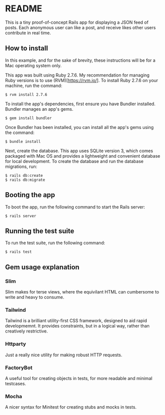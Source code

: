 # README

This is a tiny proof-of-concept Rails app for displaying a JSON feed of posts. Each anonymous user can like a post, and receive likes other users contribute in real time.

## How to install

In this example, and for the sake of brevity, these instructions will be for a Mac operating system only.

This app was built using Ruby 2.7.6. My recommendation for managing Ruby versions is to use (RVM)[https://rvm.io/]. To install Ruby 2.7.6 on your machine, run the command:

```
$ rvm install 2.7.6
```

To install the app's dependencies, first ensure you have Bundler installed. Bundler manages an app's gems.

```
$ gem install bundler
```

Once Bundler has been installed, you can install all the app's gems using the command:

```
$ bundle install
```

Next, create the database. This app uses SQLite version 3, which comes packaged with Mac OS and provides a lightweight and convenient database for local development. To create the database and run the database migrations, run:

```
$ rails db:create
$ rails db:migrate
```

## Booting the app

To boot the app, run the following command to start the Rails server:

```
$ rails server
```

## Running the test suite

To run the test suite, run the following command:

```
$ rails test
```

## Gem usage explanation

### Slim

Slim makes for terse views, where the equivilant HTML can cumbersome to write and heavy to consume.

### Tailwind

Tailwind is a brilliant utility-first CSS framework, designed to aid rapid developmemnt. It provides constraints, but in a logical way, rather than creatively restrictive.

### Httparty

Just a really nice utility for making robust HTTP requests.

### FactoryBot

A useful tool for creating objects in tests, for more readable and minimal testcases.

### Mocha

A nicer syntax for Minitest for creating stubs and mocks in tests.
